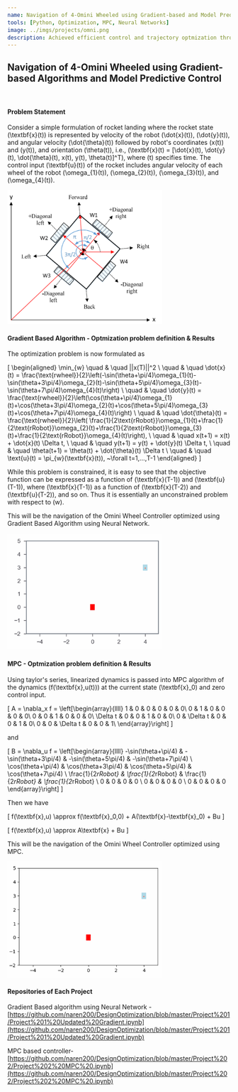 ```yaml
---
name: Navigation of 4-Omini Wheeled using Gradient-based and Model Predictive Control
tools: [Python, Optimization, MPC, Neural Networks]
image: ../imgs/projects/omni.png
description: Achieved efficient control and trajectory optmization through MPC.
---
```



## Navigation of 4-Omini Wheeled using Gradient-based Algorithms and Model Predictive Control
<br>

#### **Problem Statement**
<html>
<head>  
 <script async="" src="https://cdnjs.cloudflare.com/ajax/libs/mathjax/2.7.4/MathJax.js?config=TeX-MML-AM_CHTML" type="text/javascript">
 </script>
</head>
<body>

Consider a simple formulation of rocket landing where the rocket state \(\textbf{x}(t)\) is represented by velocity of the robot \(\dot{x}(t)\), \(\dot{y}(t)\), and angular velocity \(\dot{\theta}(t)\) followed by robot's coordinates \(x(t)\) and \(y(t)\), and orientation \(\theta(t)\), i.e., \(\textbf{x}(t) = [\dot{x}(t), \dot{y}(t), \dot{\theta}(t), x(t), y(t), \theta(t)]^T\), where \(t\) specifies time. The control input \(\textbf{u}(t)\) of the rocket includes angular velocity of each wheel of the robot \(\omega_{1}(t)\), \(\omega_{2}(t)\), \(\omega_{3}(t)\), and \(\omega_{4}(t)\).

</body>
</html>

<img src="../imgs/projects/omni_ps.png" alt="drawing" width="350"/>

#### **Gradient Based Algorithm - Optmization problem definition & Results**

<html>
<head>  
 <script async="" src="https://cdnjs.cloudflare.com/ajax/libs/mathjax/2.7.4/MathJax.js?config=TeX-MML-AM_CHTML" type="text/javascript">
 </script>
</head>
<body>

The optimization problem is now formulated as

\[
\begin{aligned}
\min_{w} \quad & \quad ||x(T)||^2 \\
\quad & \quad \dot{x}(t) = \frac{\text{rwheel}}{2}\left(-\sin(\theta+\pi/4)\omega_{1}(t)-\sin(\theta+3\pi/4)\omega_{2}(t)-\sin(\theta+5\pi/4)\omega_{3}(t)-\sin(\theta+7\pi/4)\omega_{4}(t)\right) \\
\quad & \quad \dot{y}(t) = \frac{\text{rwheel}}{2}\left(\cos(\theta+\pi/4)\omega_{1}(t)+\cos(\theta+3\pi/4)\omega_{2}(t)+\cos(\theta+5\pi/4)\omega_{3}(t)+\cos(\theta+7\pi/4)\omega_{4}(t)\right) \\
\quad & \quad \dot{\theta}(t) =  \frac{\text{rwheel}}{2}\left( \frac{1}{2\text{rRobot}}\omega_{1}(t)+\frac{1}{2\text{rRobot}}\omega_{2}(t)+\frac{1}{2\text{rRobot}}\omega_{3}(t)+\frac{1}{2\text{rRobot}}\omega_{4}(t)\right), \\
\quad & \quad x(t+1) = x(t) + \dot{x}(t) \Delta t, \\
\quad & \quad y(t+1) = y(t) + \dot{y}(t) \Delta t, \\
\quad & \quad \theta(t+1) = \theta(t) + \dot{\theta}(t) \Delta t \\
\quad & \quad \text{u}(t) = \pi_{w}(\textbf{x}(t)), ~\forall t=1,...,T-1
\end{aligned}
\]

While this problem is constrained, it is easy to see that the objective function can be expressed as a function of \(\textbf{x}(T-1)\) and \(\textbf{u}(T-1)\), where \(\textbf{x}(T-1)\) as a function of \(\textbf{x}(T-2)\) and \(\textbf{u}(T-2)\), and so on. Thus it is essentially an unconstrained problem with respect to \(w\).

</body>
</html>
This will be the navigation of the Omini Wheel Controller optimized using Gradient Based Algorithm using Neural Network.


<img src="../imgs/projects/OminiWheel_Gradient.gif" alt="Animated GIF" width="350"> <br>

#### **MPC - Optmization problem definition & Results**
<html>
<head>  
 <script async="" src="https://cdnjs.cloudflare.com/ajax/libs/mathjax/2.7.4/MathJax.js?config=TeX-MML-AM_CHTML" type="text/javascript">
 </script>
</head>
<body>

Using taylor's series, linearized dynamics is passed into MPC algorithm of the dynamics \(f(\textbf{x},u(t))\) at the current state \(\textbf{x}_0\) and zero control input.

\[ A = \nabla_x f = \left[\begin{array}{llll}
        1 & 0 & 0 & 0 & 0 & 0\\
        0 & 1 & 0 & 0 & 0 & 0\\
        0 & 0 & 1 & 0 & 0 & 0\\
        \Delta t & 0 & 0 & 1 & 0 & 0\\
        0 & \Delta t & 0 & 0 & 1 & 0\\
        0 & 0 & \Delta t & 0 & 0 & 1\\ 
        \end{array}\right] \]

and

\[ B = \nabla_u f = \left[\begin{array}{llll}
-\sin(\theta+\pi/4) & -\sin(\theta+3\pi/4) & -\sin(\theta+5\pi/4) & -\sin(\theta+7\pi/4) \\
\cos(\theta+\pi/4) & \cos(\theta+3\pi/4) & \cos(\theta+5\pi/4) & \cos(\theta+7\pi/4) \\
\frac{1}{2*rRobot} & \frac{1}{2*rRobot} & \frac{1}{2*rRobot} & \frac{1}{2*rRobot} \\
0 & 0 & 0 & 0  \\
0 & 0 & 0 & 0 \\
0 & 0 & 0 & 0 
\end{array}\right] \]

Then we have

\[ f(\textbf{x},u) \approx f(\textbf{x}_0,0) + A(\textbf{x}-\textbf{x}_0) + Bu \]

\[ f(\textbf{x},u) \approx A\textbf{x} + Bu \]

This will be the navigation of the Omini Wheel Controller optimized using MPC.

</body>
</html>

<img src="../imgs/projects/OminiMovement_MPC.gif" alt="Animated GIF" width="350"> <br>


#### **Repositories of Each Project**

Gradient Based algorithm using Neural Network - [https://github.com/naren200/DesignOptimization/blob/master/Project%201/Project%201%20Updated%20Gradient.ipynb](https://github.com/naren200/DesignOptimization/blob/master/Project%201/Project%201%20Updated%20Gradient.ipynb)

MPC based controller- [https://github.com/naren200/DesignOptimization/blob/master/Project%202/Project%202%20MPC%20.ipynb](https://github.com/naren200/DesignOptimization/blob/master/Project%202/Project%202%20MPC%20.ipynb)
